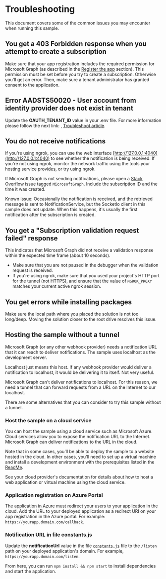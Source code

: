 # Troubleshooting

This document covers some of the common issues you may encounter when running this sample.

## You get a 403 Forbidden response when you attempt to create a subscription

Make sure that your app registration includes the required permission for Microsoft Graph (as described in the [Register the app](README.md#register-the-app) section). This permission must be set before you try to create a subscription. Otherwise you'll get an error. Then, make sure a tenant administrator has granted consent to the application.

## Error AADSTS50020 - User account from identity provider does not exist in tenant

Update the **OAUTH_TENANT_ID** value in your .env file. For more information please follow the next link: , [Troubleshoot article](https://learn.microsoft.com/en-us/troubleshoot/azure/active-directory/error-code-aadsts50020-user-account-identity-provider-does-not-exist).

## You do not receive notifications

If you're using ngrok, you can use the web interface [http://127.0.0.1:4040](http://127.0.0.1:4040) to see whether the notification is being received. If you're not using ngrok, monitor the network traffic using the tools your hosting service provides, or try using ngrok.

If Microsoft Graph is not sending notifications, please open a [Stack Overflow](https://stackoverflow.com/questions/tagged/MicrosoftGraph) issue tagged `MicrosoftGraph`. Include the subscription ID and the time it was created.

Known issue: Occasionally the notification is received, and the retrieved message is sent to NotificationService, but the SocketIo client in this sample does not update. When this happens, it's usually the first notification after the subscription is created.

## You get a "Subscription validation request failed" response

This indicates that Microsoft Graph did not receive a validation response within the expected time frame (about 10 seconds).

- Make sure that you are not paused in the debugger when the validation request is received.
- If you're using ngrok, make sure that you used your project's HTTP port for the tunnel (not HTTPS), and ensure that the value of `NGROK_PROXY` matches your current active ngrok session.

## You get errors while installing packages

Make sure the local path where you placed the solution is not too long/deep. Moving the solution closer to the root drive resolves this issue.

## Hosting the sample without a tunnel

Microsoft Graph (or any other webhook provider) needs a notification URL that it can reach to deliver notifications. The sample uses localhost as the development server.

Localhost just means this host. If any webhook provider would deliver a notification to localhost, it would be delivering it to itself. Not very useful.

Microsoft Graph can't deliver notifications to localhost. For this reason, we need a tunnel that can forward requests from a URL on the Internet to our localhost.

There are some alternatives that you can consider to try this sample without a tunnel.

### Host the sample on a cloud service

You can host the sample using a cloud service such as Microsoft Azure. Cloud services allow you to expose the notification URL to the Internet. Microsoft Graph can deliver notifications to the URL in the cloud.

Note that in some cases, you'll be able to deploy the sample to a website hosted in the cloud. In other cases, you'll need to set up a virtual machine and install a development environment with the prerequisites listed in the [ReadMe](./README.md#prerequisites).

See your cloud provider's documentation for details about how to host a web application or virtual machine using the cloud service.

### Application registration on Azure Portal

The application in Azure must redirect your users to your application in the cloud. Add the URL to your deployed application as a redirect URI on your app registration in the Azure portal. For example: `https://yourapp.domain.com/callback`.

### Notification URL in file constants.js

Update the **notificationUrl** value in the file [`constants.js`](/constants.js) file to the `/listen` path on your deployed application's domain. For example, `https://yourapp.domain.com/listen`.

From here, you can run `npm install && npm start` to install dependencies and start the application.



